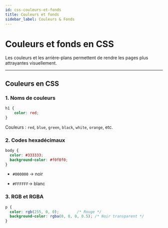 ```yaml
---
id: css-couleurs-et-fonds
title: Couleurs et fonds
sidebar_label: Couleurs & Fonds
---
```


#  Couleurs et fonds en CSS

Les couleurs et les arrière-plans permettent de rendre les pages plus attrayantes visuellement.

---

##  Couleurs en CSS

### 1. Noms de couleurs

```css
h1 {
    color: red;
}
```
Couleurs : `red`, `blue`, `green`, `black`, `white`, `orange`, etc.

### 2. Codes hexadécimaux

```css
body {
  color: #333333;
  background-color: #f0f0f0;
}
```
- `#000000` → noir

- `#FFFFFF`→ blanc

### 3.  RGB et RGBA
```css
p {
  color: rgb(255, 0, 0);        /* Rouge */
  background-color: rgba(0, 0, 0, 0.5); /* Noir transparent */
}
```
